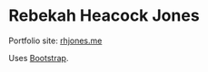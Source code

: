 # Rebekah Heacock Jones

Portfolio site: [rhjones.me](http://rhjones.me)

Uses [Bootstrap](http://getbootstrap.com/).